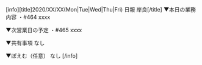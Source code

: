 [info][title]2020/XX/XX(Mon|Tue|Wed|Thu|Fri) 日報 岸良[/title]
▼本日の業務内容
・#464 xxxx

▼次営業日の予定
・#465 xxxx

▼共有事項
なし

▼ぽえむ（任意）
なし
[/info]